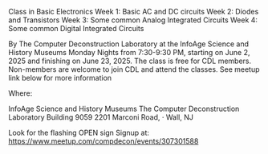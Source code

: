 Class in Basic Electronics
Week 1: Basic AC and DC circuits
Week 2: Diodes and Transistors
Week 3: Some common Analog Integrated Circuits
Week 4: Some common Digital Integrated Circuits

 By The Computer Deconstruction Laboratory at the InfoAge Science and History Museums
 Monday Nights from 7:30-9:30 PM, starting on June 2, 2025 and finishing on June 23, 2025.
 The class is free for CDL members.  Non-members are welcome to join CDL and attend the classes.  See meetup link below for more information
 

Where:

InfoAge Science and History Museums
The Computer Deconstruction Laboratory
Building 9059
2201 Marconi Road, · Wall, NJ

 Look for the flashing OPEN sign
 Signup at:    https://www.meetup.com/compdecon/events/307301588

